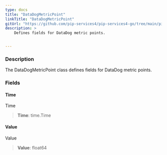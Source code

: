 ```yaml
---
type: docs
title: "DataDogMetricPoint"
linkTitle: "DataDogMetricPoint"
gitUrl: "https://github.com/pip-services4/pip-services4-go/tree/main/pip-services4-datadog-go"
description: >
    Defines fields for DataDog metric points.


---
```


### Description

The DataDogMetricPoint class defines fields for DataDog metric points.


### Fields

<span class="hide-title-link">

#### Time
Time
> **Time**: time.Time

#### Value
Value
> **Value**: float64

</span>

